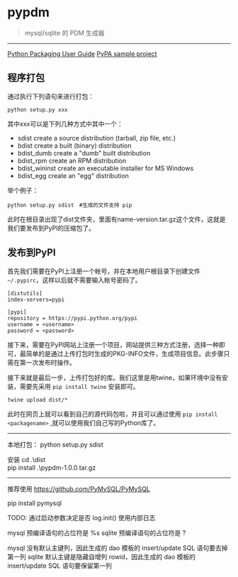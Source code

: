 # pypdm

> mysql/sqlite 的 PDM 生成器

------

[Python Packaging User Guide](https://packaging.python.org/#python-packaging-user-guide)
[PyPA sample project](https://github.com/pypa/sampleproject)

## 程序打包

通过执行下列语句来进行打包：

```
python setup.py xxx
```

其中xxx可以是下列几种方式中其中一个：

- sdist             create a source distribution (tarball, zip file, etc.)
- bdist             create a built (binary) distribution
- bdist_dumb        create a "dumb" built distribution
- bdist_rpm         create an RPM distribution
- bdist_wininst     create an executable installer for MS Windows
- bdist_egg         create an "egg" distribution

举个例子：

```
python setup.py sdist　#生成的文件支持 pip
```

此时在根目录出现了dist文件夹，里面有name-version.tar.gz这个文件，这就是我们要发布到PyPI的压缩包了。


## 发布到PyPI

首先我们需要在PyPI上注册一个帐号，并在本地用户根目录下创建文件 `~/.pypirc`，这样以后就不需要输入帐号密码了。

```
[distutils]
index-servers=pypi

[pypi]
repository = https://pypi.python.org/pypi
username = <username>
password = <password>
```

接下来，需要在PyPI网站上注册一个项目，网站提供三种方式注册，选择一种即可，最简单的是通过上传打包时生成的PKG-INFO文件，生成项目信息。此步骤只需在第一次发布时操作。

接下来就是最后一步，上传打包好的库。我们这里是用twine，如果环境中没有安装，需要先采用 `pip install twine` 安装即可。

```
twine upload dist/*
```

此时在网页上就可以看到自己的源代码包啦，并且可以通过使用 `pip install <packagename>` ,就可以使用我们自己写的Python库了。

------

本地打包：
python setup.py sdist

安装
cd .\dist\
pip install .\pypdm-1.0.0.tar.gz


------

推荐使用 https://github.com/PyMySQL/PyMySQL


pip install pymysql

TODO: 通过启动参数决定是否 log.init() 使用内部日志


mysql 预编译语句的占位符是 %s
sqlite 预编译语句的占位符是 ?

mysql 没有默认主键列，因此生成的 dao 模板的 insert/update SQL 语句要去掉第一列
sqlite 默认主键是隐藏自增列 rowid，因此生成的 dao 模板的 insert/update SQL 语句要保留第一列
